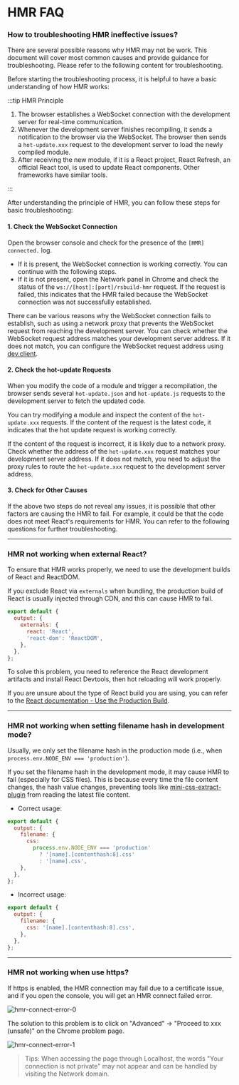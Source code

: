 # HMR FAQ

### How to troubleshooting HMR ineffective issues?

There are several possible reasons why HMR may not be work. This document will cover most common causes and provide guidance for troubleshooting. Please refer to the following content for troubleshooting.

Before starting the troubleshooting process, it is helpful to have a basic understanding of how HMR works:

:::tip HMR Principle

1. The browser establishes a WebSocket connection with the development server for real-time communication.
2. Whenever the development server finishes recompiling, it sends a notification to the browser via the WebSocket. The browser then sends a `hot-update.xxx` request to the development server to load the newly compiled module.
3. After receiving the new module, if it is a React project, React Refresh, an official React tool, is used to update React components. Other frameworks have similar tools.

:::

After understanding the principle of HMR, you can follow these steps for basic troubleshooting:

#### 1. Check the WebSocket Connection

Open the browser console and check for the presence of the `[HMR] connected.` log.

- If it is present, the WebSocket connection is working correctly. You can continue with the following steps.
- If it is not present, open the Network panel in Chrome and check the status of the `ws://[host]:[port]/rsbuild-hmr` request. If the request is failed, this indicates that the HMR failed because the WebSocket connection was not successfully established.

There can be various reasons why the WebSocket connection fails to establish, such as using a network proxy that prevents the WebSocket request from reaching the development server. You can check whether the WebSocket request address matches your development server address. If it does not match, you can configure the WebSocket request address using [dev.client](/config/dev/client).

#### 2. Check the hot-update Requests

When you modify the code of a module and trigger a recompilation, the browser sends several `hot-update.json` and `hot-update.js` requests to the development server to fetch the updated code.

You can try modifying a module and inspect the content of the `hot-update.xxx` requests. If the content of the request is the latest code, it indicates that the hot update request is working correctly.

If the content of the request is incorrect, it is likely due to a network proxy. Check whether the address of the `hot-update.xxx` request matches your development server address. If it does not match, you need to adjust the proxy rules to route the `hot-update.xxx` request to the development server address.

#### 3. Check for Other Causes

If the above two steps do not reveal any issues, it is possible that other factors are causing the HMR to fail. For example, it could be that the code does not meet React's requirements for HMR. You can refer to the following questions for further troubleshooting.

---

### HMR not working when external React?

To ensure that HMR works properly, we need to use the development builds of React and ReactDOM.

If you exclude React via `externals` when bundling, the production build of React is usually injected through CDN, and this can cause HMR to fail.

```js
export default {
  output: {
    externals: {
      react: 'React',
      'react-dom': 'ReactDOM',
    },
  },
};
```

To solve this problem, you need to reference the React development artifacts and install React Devtools, then hot reloading will work properly.

If you are unsure about the type of React build you are using, you can refer to the [React documentation - Use the Production Build](https://legacy.reactjs.org/docs/optimizing-performance.html#use-the-production-build).

---

### HMR not working when setting filename hash in development mode?

Usually, we only set the filename hash in the production mode (i.e., when `process.env.NODE_ENV === 'production'`).

If you set the filename hash in the development mode, it may cause HMR to fail (especially for CSS files). This is because every time the file content changes, the hash value changes, preventing tools like [mini-css-extract-plugin](https://npmjs.com/package/mini-css-extract-plugin) from reading the latest file content.

- Correct usage:

```js
export default {
  output: {
    filename: {
      css:
        process.env.NODE_ENV === 'production'
          ? '[name].[contenthash:8].css'
          : '[name].css',
    },
  },
};
```

- Incorrect usage:

```js
export default {
  output: {
    filename: {
      css: '[name].[contenthash:8].css',
    },
  },
};
```

---

### HMR not working when use https?

If https is enabled, the HMR connection may fail due to a certificate issue, and if you open the console, you will get an HMR connect failed error.

![hmr-connect-error-0](https://lf3-static.bytednsdoc.com/obj/eden-cn/6221eh7uhbfvhn/modern/img_v2_2f90d027-a232-4bd8-8021-dac3c651682g.jpg)

The solution to this problem is to click on "Advanced" -> "Proceed to xxx (unsafe)" on the Chrome problem page.

![hmr-connect-error-1](https://lf3-static.bytednsdoc.com/obj/eden-cn/6221eh7uhbfvhn/modern/3d2d4a38-acfe-4fe2-bdff-48b3366db481.png)

> Tips: When accessing the page through Localhost, the words "Your connection is not private" may not appear and can be handled by visiting the Network domain.
